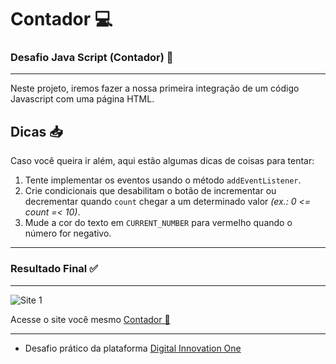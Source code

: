 # Contador :computer:

### Desafio Java Script (Contador) :mag_right:
***
Neste projeto, iremos fazer a nossa primeira integração de um código Javascript com uma página HTML.

## Dicas :inbox_tray:
Caso você queira ir além, aqui estão algumas dicas de coisas para tentar:

1. Tente implementar os eventos usando o método `addEventListener`. 
2. Crie condicionais que desabilitam o botão de incrementar ou decrementar quando `count` chegar a um determinado valor *(ex.: 0 <= count =< 10)*.
3. Mude a cor do texto em `CURRENT_NUMBER` para vermelho quando o número for negativo.
***

### Resultado Final :white_check_mark:
***
 ![Site 1](https://github.com/ericcastroc/Dio-Bootcamp-FullStack/blob/main/Spread%20Fullstack%20Developer/Modulo%20Javascript/Introdu%C3%A7%C3%A3o%20ao%20JavaScript/Contador/imagens/Screenshot_1.png?raw=true)

Acesse o site você mesmo [Contador :beginner:](https://ericcastroc.github.io/Dio-Bootcamp-FullStack/Spread%20Fullstack%20Developer/Modulo%20Javascript/Contador/)
***
- Desafio prático da plataforma [Digital Innovation One](https://web.digitalinnovation.one/home "Digital Innovation One")
